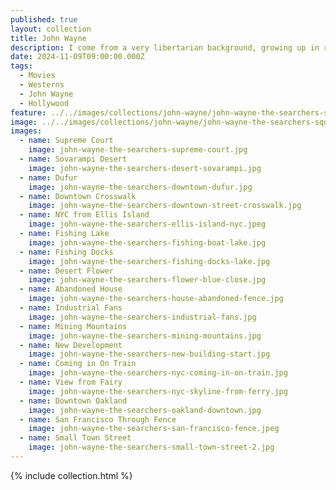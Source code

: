 ```yaml
---
published: true
layout: collection
title: John Wayne
description: I come from a very libertarian background, growing up in rural Oregon. In 1970s and 1980s Oregon you meet a lot of people who worship John Wayne. As I think about how people I grew up with see the world I often put on my John Wayne glasses to see how someone from a rural town will see the riding the NYC subway for the first time, or eating Dominican food in Hell's Kitchen. Sadly, I think it is how many people approach the world around them, even when they didn't grow up watching John Wayne movies.
date: 2024-11-09T09:00:00.000Z
tags:
  - Movies
  - Westerns
  - John Wayne
  - Hollywood
feature: ../../images/collections/john-wayne/john-wayne-the-searchers-square.jpg
image: ../../images/collections/john-wayne/john-wayne-the-searchers-square.jpg
images:
  - name: Supreme Court 
    image: john-wayne-the-searchers-supreme-court.jpg
  - name: Sovarampi Desert
    image: john-wayne-the-searchers-desert-sovarampi.jpg
  - name: Dufur 
    image: john-wayne-the-searchers-downtown-dufur.jpg
  - name: Downtown Crosswalk 
    image: john-wayne-the-searchers-downtown-street-crosswalk.jpg
  - name: NYC from Ellis Island 
    image: john-wayne-the-searchers-ellis-island-nyc.jpeg
  - name: Fishing Lake 
    image: john-wayne-the-searchers-fishing-boat-lake.jpg
  - name: Fishing Docks 
    image: john-wayne-the-searchers-fishing-docks-lake.jpg
  - name: Desert Flower 
    image: john-wayne-the-searchers-flower-blue-close.jpg
  - name: Abandoned House 
    image: john-wayne-the-searchers-house-abandoned-fence.jpg
  - name: Industrial Fans 
    image: john-wayne-the-searchers-industrial-fans.jpg
  - name: Mining Mountains 
    image: john-wayne-the-searchers-mining-mountains.jpg
  - name: New Development 
    image: john-wayne-the-searchers-new-building-start.jpg
  - name: Coming in On Train 
    image: john-wayne-the-searchers-nyc-coming-in-on-train.jpg
  - name: View from Fairy 
    image: john-wayne-the-searchers-nyc-skyline-from-ferry.jpg
  - name: Downtown Oakland 
    image: john-wayne-the-searchers-oakland-downtown.jpg
  - name: San Francisco Through Fence 
    image: john-wayne-the-searchers-san-francisco-fence.jpeg
  - name: Small Town Street 
    image: john-wayne-the-searchers-small-town-street-2.jpg
---
```

{% include collection.html %}
